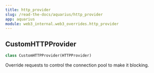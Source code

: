 ```yaml
---
title: http_provider
slug: /read-the-docs/aquarius/http_provider
app: aquarius
module: web3_internal.web3_overrides.http_provider
---
```

## CustomHTTPProvider

```python
class CustomHTTPProvider(HTTPProvider)
```

Override requests to control the connection pool to make it blocking.

